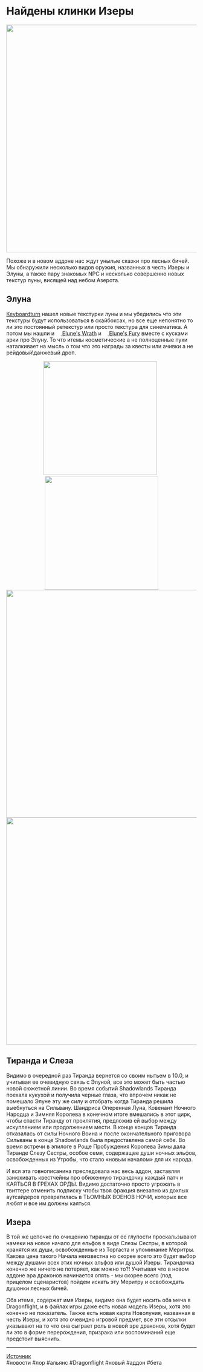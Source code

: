 # Найдены клинки Изеры

<p align="center">
<img src="https://raw.githubusercontent.com/MagicalCow/TrinkIT-News/main/Sources/Assets/WH327780/WH327780-01.png" width="600"/>
</p>  

Похоже и в новом аддоне нас ждут унылые сказки про лесных бичей. Мы обнаружили несколько видов оружия, названных в честь Изеры и Элуны, а также пару знакомых NPC и несколько совершенно новых текстур луны, висящей над небом Азерота.

## Элуна
[Keyboardturn](https://twitter.com/keyboardturn/status/1547714270170730496) нашел новые текстурки луны и мы убедились что эти текстуры будут использоваться в скайбоксах, но все еще непонятно то ли это постоянный ретекстур или просто текстура для синематика. А потом мы нашли и <a href="https://www.wowhead.com/beta/item=190094/elunes-wrath"><img src="https://wow.zamimg.com/images/wow/icons/large/4239134.jpg" width="13" height="13"/> Elune's Wrath</a> и <a href="https://www.wowhead.com/beta/item=190093/elunes-fury"><img src="https://wow.zamimg.com/images/wow/icons/large/4239132.jpg" width="13" height="13"/> Elune's Fury</a> вместе с кусками арки про Элуну. То что итемы косметические а не полноценные пухи наталкивает на мысль о том что это награды за квесты или ачивки а не рейдовый\данжевый дроп.  

<p align="center">
<a href="https://wow.zamimg.com/uploads/screenshots/normal/1068900.png"><img src="https://wow.zamimg.com/uploads/screenshots/normal/1068900.png" width="300"/></a>
 <a href="https://wow.zamimg.com/uploads/screenshots/normal/1068901.png"><img src="https://wow.zamimg.com/uploads/screenshots/normal/1068901.png" width="300"/></a><br>
<a href="https://wow.zamimg.com/uploads/screenshots/normal/1068898.jpg"><img src="https://wow.zamimg.com/uploads/screenshots/normal/1068898.jpg?maxWidth=1350" width="600"/></a>
<a href="https://wow.zamimg.com/uploads/screenshots/normal/1068899.jpg"><img src="https://wow.zamimg.com/uploads/screenshots/normal/1068899.jpg?maxWidth=1350" width="600"/></a>
</p>

## Тиранда и Слеза
Видимо в очередной раз Тиранда вернется со своим нытьем в 10.0, и учитывая ее очевидную связь с Элуной, все это может быть частью новой сюжетной линии. Во время событий Shadowlands Тиранда поехала кукухой и получила черные глаза, что впрочем никак не помешало Элуне эту же силу и отобрать когда Тиранда решила выебнуться на Сильвану. Шандриса Оперенная Луна, Ковенант Ночного Народца и Зимняя Королева в конечном итоге вмешались в этот цирк, чтобы спасти Тиранду от проклятия, предложив ей выбор между искуплением или продолжением мести. В конце концов Тиранда отказалась от силы Ночного Воина и после окончательного приговора Сильваны в конце Shadowlands была предоставлена самой себе. Во время встречи в эпилоге в Роще Пробуждения Королева Зимы дала Тиранде Слезу Сестры, особое семя, содержащее души ночных эльфов, освобожденных из Утробы, что стало «новым началом» для их народа.

И вся эта говнописанина преследовала нас весь аддон, заставляя занюхивать квестчейны про обиженную тирандочку каждый патч и КАЯТЬСЯ В ГРЕХАХ ОРДЫ. Видимо достаточно просто угрожать в твиттере отменить подписку чтобы твоя фракция внезапно из дохлых аутсайдеров превратилась в ТЬОМНЫХ ВОЕНОВ НОЧИ, которых все любят и все им должны каяться.

## Изера
В той же цепочке по очищению тиранды от ее глупости проскальзывают намеки на новое начало для ельфов в виде Слезы Сестры, в которой хранятся их души, освобожденные из Торгаста и упоминание Меритры. Какова цена такого Начала неизвестна но скорее всего это будет выбор между душами всех этих ночных эльфов или душой Изеры. Тирандочка конечно же ничего не потеряет, как можно то?! Учитывая что в новом аддоне эра драконов начинается опять - мы скорее всего (под прицелом сценаристов) пойдем искать эту Меритру и освобождать душонки лесных бичей.

Оба итема, содержат имя Изеры, видимо она будет носить оба меча в Dragonflight, и в файлах игры даже есть новая модель Изеры, хотя это конечно не показатель. Также есть новая карта Новолуния, названная в честь Изеры, и хотя это очевидно игровой предмет, все эти отсылки указывают на то что она сыграет роль в новой эре драконов, хотя будет ли это в форме перерождения, призрака или воспоминаний еще предстоит выяснить.

---
[Источник](https://www.wowhead.com/news/327780)  
#новости #лор #альянс #Dragonflight #новый #аддон #бета